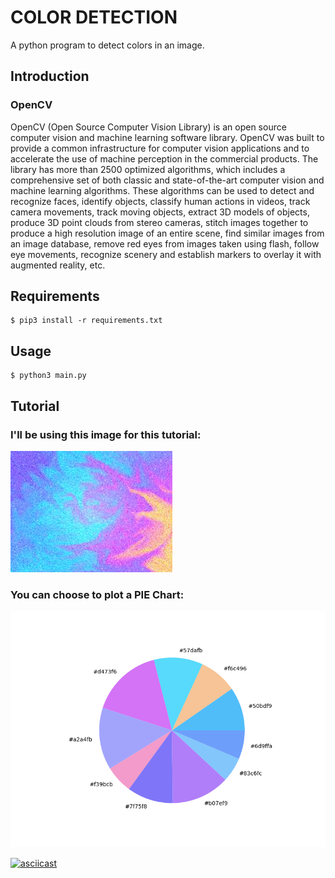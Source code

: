 # COLOR DETECTION #

A python program to detect colors in an image.

## Introduction ##

### OpenCV ###

OpenCV (Open Source Computer Vision Library) is an open source computer vision and machine learning software library. OpenCV was built to provide a common infrastructure for computer vision applications and to accelerate the use of machine perception in the commercial products. The library has more than 2500 optimized algorithms, which includes a comprehensive set of both classic and state-of-the-art computer vision and machine learning algorithms. These algorithms can be used to detect and recognize faces, identify objects, classify human actions in videos, track camera movements, track moving objects, extract 3D models of objects, produce 3D point clouds from stereo cameras, stitch images together to produce a high resolution image of an entire scene, find similar images from an image database, remove red eyes from images taken using flash, follow eye movements, recognize scenery and establish markers to overlay it with augmented reality, etc.

## Requirements ##
```
$ pip3 install -r requirements.txt
```

## Usage ##
```
$ python3 main.py
```

## Tutorial ##

### I'll be using this image for this tutorial: ###

![resources/image.jpg](resources/image.jpg)

### You can choose to plot a PIE Chart: ###

![resources/graph.png](resources/chart.png)

[![asciicast](https://asciinema.org/a/1vJ89UMW83cbjEA8syprYJDJ6.png)](https://asciinema.org/a/1vJ89UMW83cbjEA8syprYJDJ6)
